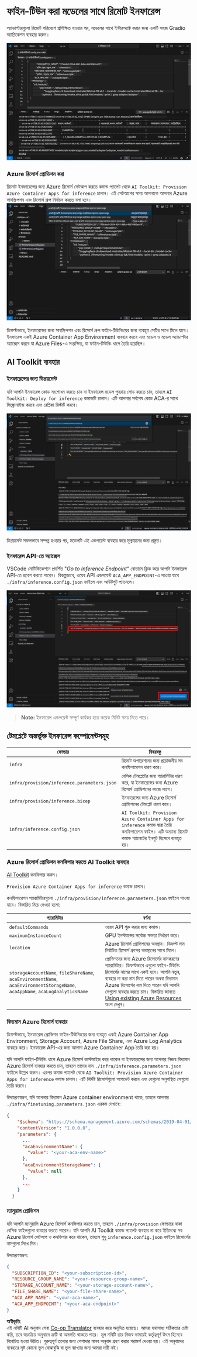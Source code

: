 <!--
CO_OP_TRANSLATOR_METADATA:
{
  "original_hash": "a54cd3d65b6963e4e8ce21e143c3ab04",
  "translation_date": "2025-07-16T21:17:05+00:00",
  "source_file": "md/01.Introduction/03/Remote_Interence.md",
  "language_code": "bn"
}
-->
# ফাইন-টিউন করা মডেলের সাথে রিমোট ইনফারেন্স

অ্যাডাপ্টারগুলো রিমোট পরিবেশে প্রশিক্ষিত হওয়ার পর, মডেলের সাথে ইন্টারঅ্যাক্ট করার জন্য একটি সহজ Gradio অ্যাপ্লিকেশন ব্যবহার করুন।

![Fine-tune complete](../../../../../translated_images/log-finetuning-res.7b92254e7e822c7ffbec00f51a29199b0a53cefdd7fd2ce8330e4f787d98a94a.bn.png)

### Azure রিসোর্স প্রোভিশন করা  
রিমোট ইনফারেন্সের জন্য Azure রিসোর্স সেটআপ করতে কমান্ড প্যালেট থেকে `AI Toolkit: Provision Azure Container Apps for inference` চালান। এই সেটআপের সময় আপনাকে আপনার Azure সাবস্ক্রিপশন এবং রিসোর্স গ্রুপ নির্বাচন করতে বলা হবে।  
![Provision Inference Resource](../../../../../translated_images/command-provision-inference.467afc8d351642fc03bc2ae439330ad1253da4f08ed8a8e98cdf89ca5c7ae4c5.bn.png)

ডিফল্টভাবে, ইনফারেন্সের জন্য সাবস্ক্রিপশন এবং রিসোর্স গ্রুপ ফাইন-টিউনিংয়ের জন্য ব্যবহৃত সেটির সাথে মিলে যাবে। ইনফারেন্স একই Azure Container App Environment ব্যবহার করবে এবং মডেল ও মডেল অ্যাডাপ্টার অ্যাক্সেস করবে যা Azure Files-এ সংরক্ষিত, যা ফাইন-টিউনিং ধাপে তৈরি হয়েছিল।

## AI Toolkit ব্যবহার

### ইনফারেন্সের জন্য ডিপ্লয়মেন্ট  
যদি আপনি ইনফারেন্স কোড সংশোধন করতে চান বা ইনফারেন্স মডেল পুনরায় লোড করতে চান, তাহলে `AI Toolkit: Deploy for inference` কমান্ডটি চালান। এটি আপনার সর্বশেষ কোড ACA-র সাথে সিঙ্ক্রোনাইজ করবে এবং রেপ্লিকা রিস্টার্ট করবে।

![Deploy for inference](../../../../../translated_images/command-deploy.9adb4e310dd0b0aec6bb518f3c5b19a945ca040216da11e210666ad0330702ea.bn.png)

ডিপ্লয়মেন্ট সফলভাবে সম্পন্ন হওয়ার পর, মডেলটি এই এন্ডপয়েন্ট ব্যবহার করে মূল্যায়নের জন্য প্রস্তুত।

### ইনফারেন্স API-তে অ্যাক্সেস

VSCode নোটিফিকেশনে প্রদর্শিত "*Go to Inference Endpoint*" বোতামে ক্লিক করে আপনি ইনফারেন্স API-তে প্রবেশ করতে পারেন। বিকল্পভাবে, ওয়েব API এন্ডপয়েন্ট `ACA_APP_ENDPOINT`-এ পাওয়া যাবে `./infra/inference.config.json` ফাইলে এবং আউটপুট প্যানেলে।

![App Endpoint](../../../../../translated_images/notification-deploy.446e480a44b1be5848fd31391c467b8d42c2db1d5daffa2250c9fcd3d8486164.bn.png)

> **Note:** ইনফারেন্স এন্ডপয়েন্ট সম্পূর্ণ কার্যকর হতে কয়েক মিনিট সময় নিতে পারে।

## টেমপ্লেটে অন্তর্ভুক্ত ইনফারেন্স কম্পোনেন্টসমূহ

| ফোল্ডার | বিষয়বস্তু |
| ------ |--------- |
| `infra` | রিমোট অপারেশনের জন্য প্রয়োজনীয় সব কনফিগারেশন ধারণ করে। |
| `infra/provision/inference.parameters.json` | বেসিক টেমপ্লেটের জন্য প্যারামিটার ধারণ করে, যা ইনফারেন্সের জন্য Azure রিসোর্স প্রোভিশনের কাজে লাগে। |
| `infra/provision/inference.bicep` | ইনফারেন্সের জন্য Azure রিসোর্স প্রোভিশনের টেমপ্লেট ধারণ করে। |
| `infra/inference.config.json` | `AI Toolkit: Provision Azure Container Apps for inference` কমান্ড দ্বারা তৈরি কনফিগারেশন ফাইল। এটি অন্যান্য রিমোট কমান্ড প্যালেটের ইনপুট হিসেবে ব্যবহৃত হয়। |

### Azure রিসোর্স প্রোভিশন কনফিগার করতে AI Toolkit ব্যবহার  
[AI Toolkit](https://marketplace.visualstudio.com/items?itemName=ms-windows-ai-studio.windows-ai-studio) কনফিগার করুন।

`Provision Azure Container Apps for inference` কমান্ড চালান।

কনফিগারেশন প্যারামিটারগুলো `./infra/provision/inference.parameters.json` ফাইলে পাওয়া যাবে। বিস্তারিত নিচে দেওয়া হলো:

| প্যারামিটার | বর্ণনা |
| --------- |------------ |
| `defaultCommands` | ওয়েব API শুরু করার জন্য কমান্ড। |
| `maximumInstanceCount` | GPU ইনস্ট্যান্সের সর্বোচ্চ ক্ষমতা নির্ধারণ করে। |
| `location` | Azure রিসোর্স প্রোভিশনের অবস্থান। ডিফল্ট মান নির্বাচিত রিসোর্স গ্রুপের অবস্থানের সাথে মিলে। |
| `storageAccountName`, `fileShareName`, `acaEnvironmentName`, `acaEnvironmentStorageName`, `acaAppName`, `acaLogAnalyticsName` | প্রোভিশনের জন্য Azure রিসোর্সের নামকরণের প্যারামিটার। ডিফল্টভাবে এগুলো ফাইন-টিউনিং রিসোর্সের নামের সাথে একই হবে। আপনি নতুন, ব্যবহার না করা নাম দিতে পারেন অথবা বিদ্যমান Azure রিসোর্সের নাম দিতে পারেন যদি আপনি সেগুলো ব্যবহার করতে চান। বিস্তারিত জানতে [Using existing Azure Resources](../../../../../md/01.Introduction/03) অংশ দেখুন। |

### বিদ্যমান Azure রিসোর্স ব্যবহার

ডিফল্টভাবে, ইনফারেন্স প্রোভিশন ফাইন-টিউনিংয়ের জন্য ব্যবহৃত একই Azure Container App Environment, Storage Account, Azure File Share, এবং Azure Log Analytics ব্যবহার করে। ইনফারেন্স API-এর জন্য আলাদা Azure Container App তৈরি করা হয়।

যদি আপনি ফাইন-টিউনিং ধাপে Azure রিসোর্স কাস্টমাইজ করে থাকেন বা ইনফারেন্সের জন্য আপনার নিজস্ব বিদ্যমান Azure রিসোর্স ব্যবহার করতে চান, তাহলে তাদের নাম `./infra/inference.parameters.json` ফাইলে উল্লেখ করুন। এরপর কমান্ড প্যালেট থেকে `AI Toolkit: Provision Azure Container Apps for inference` কমান্ড চালান। এটি নির্দিষ্ট রিসোর্সগুলো আপডেট করবে এবং যেগুলো অনুপস্থিত সেগুলো তৈরি করবে।

উদাহরণস্বরূপ, যদি আপনার বিদ্যমান Azure container environment থাকে, তাহলে আপনার `./infra/finetuning.parameters.json` এরকম দেখাবে:

```json
{
    "$schema": "https://schema.management.azure.com/schemas/2019-04-01/deploymentParameters.json#",
    "contentVersion": "1.0.0.0",
    "parameters": {
      ...
      "acaEnvironmentName": {
        "value": "<your-aca-env-name>"
      },
      "acaEnvironmentStorageName": {
        "value": null
      },
      ...
    }
  }
```

### ম্যানুয়াল প্রোভিশন  
যদি আপনি ম্যানুয়ালি Azure রিসোর্স কনফিগার করতে চান, তাহলে `./infra/provision` ফোল্ডারে থাকা বেসিক ফাইলগুলো ব্যবহার করতে পারেন। যদি আপনি AI Toolkit কমান্ড প্যালেট ব্যবহার না করে ইতিমধ্যে সব Azure রিসোর্স সেটআপ ও কনফিগার করে থাকেন, তাহলে শুধু `inference.config.json` ফাইলে রিসোর্সের নামগুলো লিখে দিন।

উদাহরণস্বরূপ:

```json
{
  "SUBSCRIPTION_ID": "<your-subscription-id>",
  "RESOURCE_GROUP_NAME": "<your-resource-group-name>",
  "STORAGE_ACCOUNT_NAME": "<your-storage-account-name>",
  "FILE_SHARE_NAME": "<your-file-share-name>",
  "ACA_APP_NAME": "<your-aca-name>",
  "ACA_APP_ENDPOINT": "<your-aca-endpoint>"
}
```

**অস্বীকৃতি**:  
এই নথিটি AI অনুবাদ সেবা [Co-op Translator](https://github.com/Azure/co-op-translator) ব্যবহার করে অনূদিত হয়েছে। আমরা যথাসাধ্য সঠিকতার চেষ্টা করি, তবে স্বয়ংক্রিয় অনুবাদে ত্রুটি বা অসঙ্গতি থাকতে পারে। মূল নথিটি তার নিজস্ব ভাষায়ই কর্তৃত্বপূর্ণ উৎস হিসেবে বিবেচিত হওয়া উচিত। গুরুত্বপূর্ণ তথ্যের জন্য পেশাদার মানব অনুবাদ গ্রহণ করার পরামর্শ দেওয়া হয়। এই অনুবাদের ব্যবহারে সৃষ্ট কোনো ভুল বোঝাবুঝি বা ভুল ব্যাখ্যার জন্য আমরা দায়ী নই।